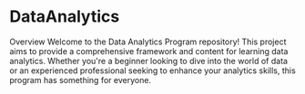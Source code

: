 # DataAnalytics
Overview
Welcome to the Data Analytics Program repository! This project aims to provide a comprehensive framework and content for learning data analytics. Whether you're a beginner looking to dive into the world of data or an experienced professional seeking to enhance your analytics skills, this program has something for everyone.
